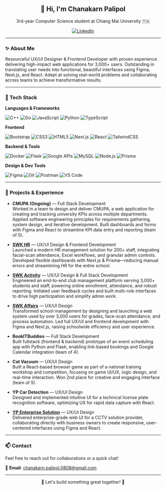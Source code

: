 <h2 align="center">👋 Hi, I'm Chanakarn Palipol</h2>

<p align="center">
  3rd-year Computer Science student at Chiang Mai University 🇹🇭<br>
</p>

<p align="center">
  <a href="https://www.linkedin.com/in/chanakarn-palipol-3627982b1/">
    <img alt="LinkedIn" src="https://img.shields.io/badge/-LinkedIn-blue?style=flat&logo=Linkedin&logoColor=white">
  </a>
</p>

---

### ✨ About Me

Resourceful UX/UI Designer & Frontend Developer with proven experience delivering high-impact web applications for 3,000+ users. Outstanding in translating user needs into functional, beautiful interfaces using Figma, Next.js, and React. Adept at solving real-world problems and collaborating across teams to achieve transformative results.

---

### 🧠 Tech Stack

**Languages & Frameworks**

![C++](https://img.shields.io/badge/C++-eee?style=flat-square&logo=c%2b%2b&logoColor=00599C)
![Go](https://img.shields.io/badge/Go-eee?style=flat-square&logo=go&logoColor=00ADD8)
![JavaScript](https://img.shields.io/badge/JavaScript-eee?style=flat-square&logo=javascript&logoColor=F7DF1E)
![Python](https://img.shields.io/badge/Python-eee?style=flat-square&logo=python&logoColor=3776AB)
![TypeScript](https://img.shields.io/badge/TypeScript-eee?style=flat-square&logo=typescript&logoColor=3178C6)

**Frontend**

![Bootstrap](https://img.shields.io/badge/Bootstrap-eee?style=flat-square&logo=bootstrap&logoColor=7952B3)
![CSS3](https://img.shields.io/badge/CSS3-eee?style=flat-square&logo=css3&logoColor=1572B6)
![HTML5](https://img.shields.io/badge/HTML5-eee?style=flat-square&logo=html5&logoColor=E34F26)
![Next.js](https://img.shields.io/badge/Next.js-eee?style=flat-square&logo=next.js&logoColor=000)
![React](https://img.shields.io/badge/React-eee?style=flat-square&logo=react&logoColor=61DAFB)
![TailwindCSS](https://img.shields.io/badge/Tailwind_CSS-eee?style=flat-square&logo=tailwind-css&logoColor=06B6D4)

**Backend & Tools**

![Docker](https://img.shields.io/badge/Docker-eee?style=flat-square&logo=docker&logoColor=2496ed)
![Flask](https://img.shields.io/badge/Flask-eee?style=flat-square&logo=flask&logoColor=000)
![Google APIs](https://img.shields.io/badge/Google_APIs-eee?style=flat-square&logo=google&logoColor=4285F4)
![MySQL](https://img.shields.io/badge/MySQL-eee?style=flat-square&logo=mysql&logoColor=4479A1)
![Node.js](https://img.shields.io/badge/Node.js-eee?style=flat-square&logo=node.js&logoColor=339933)
![Prisma](https://img.shields.io/badge/Prisma-eee?style=flat-square&logo=prisma&logoColor=2D3748)

**Design & Dev Tools**

![Figma](https://img.shields.io/badge/Figma-eee?style=flat-square&logo=figma&logoColor=F24E1E)
![Git](https://img.shields.io/badge/Git-eee?style=flat-square&logo=git&logoColor=F05032)
![Postman](https://img.shields.io/badge/Postman-eee?style=flat-square&logo=postman&logoColor=FF6C37)
![VS Code](https://img.shields.io/badge/VS_Code-eee?style=flat-square&logo=visual-studio-code&logoColor=007ACC)


---

### 💼 Projects & Experience

- **CMUPA (Ongoing)** — Full Stack Development  
  Worked in a team to design and deliver CMUPA, a web application for creating and tracking university KPIs across multiple departments. Applied software engineering principles for requirements gathering, system design, and iterative development. Built dashboards and forms with Figma and React to streamline KPI data entry and reporting (team of 5).

- **[SWK HR](https://hr.samakkhi.com/)** — UX/UI Design & Frontend Development  
  Launched a modern HR management solution for 200+ staff, integrating facial-scan attendance, Excel workflows, and granular admin controls. Developed flexible dashboards with Next.js & Prisma—reducing manual errors and streamlining HR for the entire school.

- **[SWK Activity](https://activity.samakkhi.com/)** — UX/UI Design & Full Stack Development  
  Engineered an end-to-end club management platform serving 3,000+ students and staff, powering online enrollment, attendance, and robust reporting. Initiated user feedback cycles and built multi-role interfaces to drive high participation and simplify admin work.

- **[SWK Affairs](https://affairs.samakkhi.com/)** — UX/UI Design  
  Transformed school management by designing and launching a web system used by over 3,000 users for grades, face-scan attendance, and process automation. Led full UX/UI and frontend development with Figma and Next.js, raising schoolwide efficiency and user experience.

- **BookITBuddies** — Full Stack Development  
  Built fullstack (frontend & backend) prototype of an event scheduling app with Python and Flask, enabling link-based bookings and Google Calendar integration (team of 4).

- **Cat Vacuum** — UX/UI Design  
  Built a React-based browser game as part of a national training workshop and competition, focusing on game UI/UX, logic design, and real-time interaction. Won 2nd place for creative and engaging interface (team of 5).

- **YP Car Detection** — UX/UI Design  
  Designed and implemented intuitive UI for a technical license plate recognition software, optimizing UX for rapid data capture with React.

- **[YP Enterprise Solution](https://ypenterprisesolution.com)** — UX/UI Design  
  Delivered enterprise-grade web UI for a CCTV solution provider, collaborating directly with business owners to create responsive, user-centered interfaces using Figma and React.

---

### 📫 Contact

Feel free to reach out for collaborations or a quick chat!

📧 **Email**: chanakarn.palipol.0808@gmail.com  

---

<p align="center">🌸 Let's build something great together! 🌸</p>
